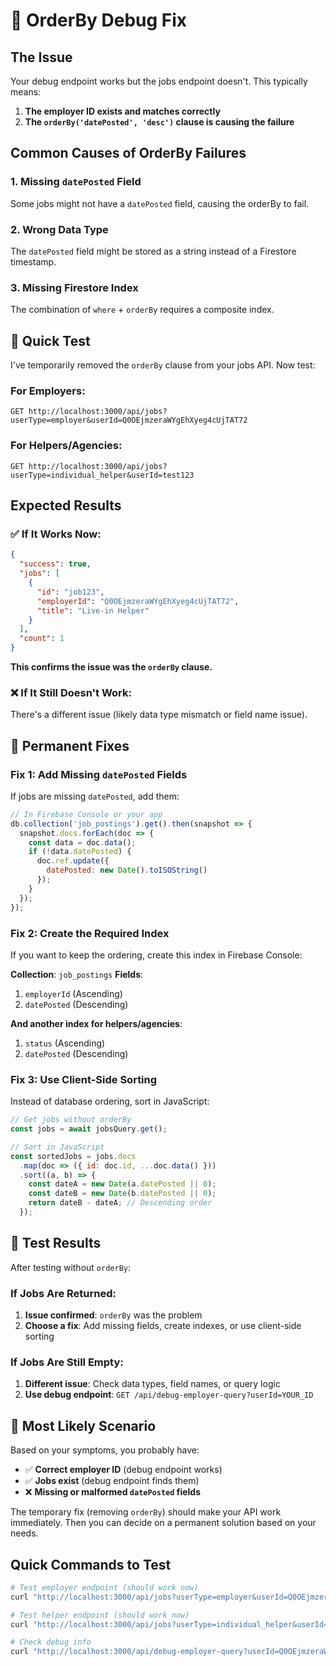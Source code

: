 # 🔧 OrderBy Debug Fix

## The Issue
Your debug endpoint works but the jobs endpoint doesn't. This typically means:
1. **The employer ID exists and matches correctly**
2. **The `orderBy('datePosted', 'desc')` clause is causing the failure**

## Common Causes of OrderBy Failures

### 1. **Missing `datePosted` Field**
Some jobs might not have a `datePosted` field, causing the orderBy to fail.

### 2. **Wrong Data Type**
The `datePosted` field might be stored as a string instead of a Firestore timestamp.

### 3. **Missing Firestore Index**
The combination of `where` + `orderBy` requires a composite index.

## 🚀 Quick Test

I've temporarily removed the `orderBy` clause from your jobs API. Now test:

### For Employers:
```
GET http://localhost:3000/api/jobs?userType=employer&userId=Q0OEjmzeraWYgEhXyeg4cUjTAT72
```

### For Helpers/Agencies:
```
GET http://localhost:3000/api/jobs?userType=individual_helper&userId=test123
```

## Expected Results

### ✅ If It Works Now:
```json
{
  "success": true,
  "jobs": [
    {
      "id": "job123",
      "employerId": "Q0OEjmzeraWYgEhXyeg4cUjTAT72",
      "title": "Live-in Helper"
    }
  ],
  "count": 1
}
```

**This confirms the issue was the `orderBy` clause.**

### ❌ If It Still Doesn't Work:
There's a different issue (likely data type mismatch or field name issue).

## 🔧 Permanent Fixes

### Fix 1: Add Missing `datePosted` Fields
If jobs are missing `datePosted`, add them:

```javascript
// In Firebase Console or your app
db.collection('job_postings').get().then(snapshot => {
  snapshot.docs.forEach(doc => {
    const data = doc.data();
    if (!data.datePosted) {
      doc.ref.update({
        datePosted: new Date().toISOString()
      });
    }
  });
});
```

### Fix 2: Create the Required Index
If you want to keep the ordering, create this index in Firebase Console:

**Collection**: `job_postings`
**Fields**:
1. `employerId` (Ascending)
2. `datePosted` (Descending)

**And another index for helpers/agencies**:
1. `status` (Ascending)  
2. `datePosted` (Descending)

### Fix 3: Use Client-Side Sorting
Instead of database ordering, sort in JavaScript:

```javascript
// Get jobs without orderBy
const jobs = await jobsQuery.get();

// Sort in JavaScript
const sortedJobs = jobs.docs
  .map(doc => ({ id: doc.id, ...doc.data() }))
  .sort((a, b) => {
    const dateA = new Date(a.datePosted || 0);
    const dateB = new Date(b.datePosted || 0);
    return dateB - dateA; // Descending order
  });
```

## 🧪 Test Results

After testing without `orderBy`:

### If Jobs Are Returned:
1. **Issue confirmed**: `orderBy` was the problem
2. **Choose a fix**: Add missing fields, create indexes, or use client-side sorting

### If Jobs Are Still Empty:
1. **Different issue**: Check data types, field names, or query logic
2. **Use debug endpoint**: `GET /api/debug-employer-query?userId=YOUR_ID`

## 🎯 Most Likely Scenario

Based on your symptoms, you probably have:
- ✅ **Correct employer ID** (debug endpoint works)
- ✅ **Jobs exist** (debug endpoint finds them)
- ❌ **Missing or malformed `datePosted` fields**

The temporary fix (removing `orderBy`) should make your API work immediately. Then you can decide on a permanent solution based on your needs.

## Quick Commands to Test

```bash
# Test employer endpoint (should work now)
curl "http://localhost:3000/api/jobs?userType=employer&userId=Q0OEjmzeraWYgEhXyeg4cUjTAT72"

# Test helper endpoint (should work now)  
curl "http://localhost:3000/api/jobs?userType=individual_helper&userId=test123"

# Check debug info
curl "http://localhost:3000/api/debug-employer-query?userId=Q0OEjmzeraWYgEhXyeg4cUjTAT72"
```